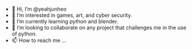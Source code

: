 - 👋 Hi, I’m @yeahjunheo
- 👀 I’m interested in games, art, and cyber security.
- 🌱 I’m currently learning python and blender.
- 💞️ I’m looking to collaborate on any project that challenges me in the use of python.
- 📫 How to reach me ...

<!---
yeahjunheo/yeahjunheo is a ✨ special ✨ repository because its `README.md` (this file) appears on your GitHub profile.
You can click the Preview link to take a look at your changes.
--->
